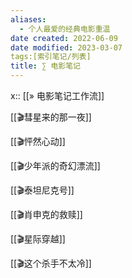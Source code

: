 ```yaml
---
aliases:
  - 个人最爱的经典电影重温
date created: 2022-06-09
date modified: 2023-03-07
tags:[索引笔记/列表]
title: ∑ 电影笔记
---
```


x:: [[» 电影笔记工作流]]

[[🎬彗星来的那一夜]]

[[🎬怦然心动]]

[[🎬少年派的奇幻漂流]]

[[🎬泰坦尼克号]]

[[🎬肖申克的救赎]]

[[🎬星际穿越]]

[[🎬这个杀手不太冷]]
